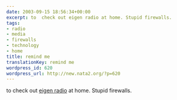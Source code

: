 ```yaml
---
date: 2003-09-15 18:56:34+00:00
excerpt: to  check out eigen radio at home. Stupid firewalls.
tags:
- radio
- media
- firewalls
- technology
- home
title: remind me
translationKey: remind me
wordpress_id: 620
wordpress_url: http://new.nata2.org/?p=620
---
```


to  check out <a href="http://eigenradio.media.mit.edu/">eigen radio</a> at home. Stupid firewalls.
